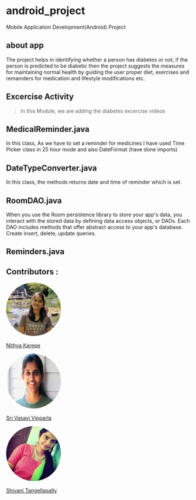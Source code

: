 # android_project
Mobile Application Development(Android) Project
## about app
The project helps in identifying whether a person has diabetes or not, if the person is predicted to be diabetic then the project suggests the measures for maintaining normal health by guiding the user proper diet, exercises and remainders for medication and lifestyle modifications etc.

## Excercise Activity
> In this Module, we are adding the diabetes excercise videos   

## MedicalReminder.java 
In this class, As we have to set a reminder for medicines I have used Time Picker class in 25 hour mode and also DateFormat (have done imports)

## DateTypeConverter.java
In this class, the methods returns date and time of reminder which is set.

## RoomDAO.java
When you use the Room persistence library to store your app's data, you interact with the stored data by defining data access objects, or DAOs. Each DAO includes methods that offer abstract access to your app's database. Create insert, delete, update queries.

## Reminders.java 


## Contributors :

<img src="Nithya.jpg" alt="drawing" width="150" style="border-radius:50%" />


[Nithya Karepe](https://github.com/KarepeN)

    
    
  
 <img src="vasu .png" alt="drawing" width="150" style="border-radius:50%" />


[Sri Vasavi Vipparla](https://github.com/Srivasavi-vipparla)  

 
 <img src="vani.jpg" alt="drawing" width="150" style="border-radius:50%" />
 
 
 [Shivani Tangellapally](https://github.com/shivani-ta) 
